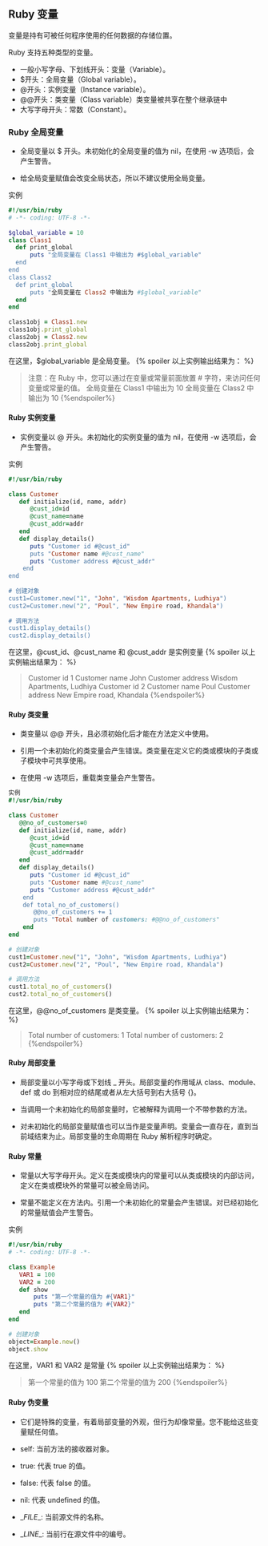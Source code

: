 

## Ruby 变量
变量是持有可被任何程序使用的任何数据的存储位置。

Ruby 支持五种类型的变量。

- 一般小写字母、下划线开头：变量（Variable）。
- $开头：全局变量（Global variable）。
- @开头：实例变量（Instance variable）。
- @@开头：类变量（Class variable）类变量被共享在整个继承链中
- 大写字母开头：常数（Constant）。

### Ruby 全局变量
- 全局变量以 $ 开头。未初始化的全局变量的值为 nil，在使用 -w 选项后，会产生警告。

- 给全局变量赋值会改变全局状态，所以不建议使用全局变量。


实例
```ruby
#!/usr/bin/ruby
# -*- coding: UTF-8 -*-
 
$global_variable = 10
class Class1
  def print_global
      puts "全局变量在 Class1 中输出为 #$global_variable"
  end
end
class Class2
  def print_global
      puts "全局变量在 Class2 中输出为 #$global_variable"
  end
end
 
class1obj = Class1.new
class1obj.print_global
class2obj = Class2.new
class2obj.print_global
```
在这里，$global_variable 是全局变量。
{% spoiler 以上实例输出结果为： %}
> 注意：在 Ruby 中，您可以通过在变量或常量前面放置 # 字符，来访问任何变量或常量的值。
> 全局变量在 Class1 中输出为 10
> 全局变量在 Class2 中输出为 10
{%endspoiler%}
#### Ruby 实例变量
- 实例变量以 @ 开头。未初始化的实例变量的值为 nil，在使用 -w 选项后，会产生警告。

实例
```ruby
#!/usr/bin/ruby
 
class Customer
   def initialize(id, name, addr)
      @cust_id=id
      @cust_name=name
      @cust_addr=addr
   end
   def display_details()
      puts "Customer id #@cust_id"
      puts "Customer name #@cust_name"
      puts "Customer address #@cust_addr"
    end
end
 
# 创建对象
cust1=Customer.new("1", "John", "Wisdom Apartments, Ludhiya")
cust2=Customer.new("2", "Poul", "New Empire road, Khandala")
 
# 调用方法
cust1.display_details()
cust2.display_details()
```

在这里，@cust_id、@cust_name 和 @cust_addr 是实例变量
{% spoiler 以上实例输出结果为： %}
> Customer id 1
> Customer name John
> Customer address Wisdom Apartments, Ludhiya
> Customer id 2
> Customer name Poul
> Customer address New Empire road, Khandala
{%endspoiler%}
#### Ruby 类变量
- 类变量以 @@ 开头，且必须初始化后才能在方法定义中使用。

- 引用一个未初始化的类变量会产生错误。类变量在定义它的类或模块的子类或子模块中可共享使用。

- 在使用 -w 选项后，重载类变量会产生警告。

```ruby
实例
#!/usr/bin/ruby
 
class Customer
   @@no_of_customers=0
   def initialize(id, name, addr)
      @cust_id=id
      @cust_name=name
      @cust_addr=addr
   end
   def display_details()
      puts "Customer id #@cust_id"
      puts "Customer name #@cust_name"
      puts "Customer address #@cust_addr"
    end
    def total_no_of_customers()
       @@no_of_customers += 1
       puts "Total number of customers: #@@no_of_customers"
    end
end
 
# 创建对象
cust1=Customer.new("1", "John", "Wisdom Apartments, Ludhiya")
cust2=Customer.new("2", "Poul", "New Empire road, Khandala")
 
# 调用方法
cust1.total_no_of_customers()
cust2.total_no_of_customers()
```

在这里，@@no_of_customers 是类变量。
{% spoiler 以上实例输出结果为： %}
> Total number of customers: 1
> Total number of customers: 2
{%endspoiler%}
#### Ruby 局部变量
- 局部变量以小写字母或下划线 _ 开头。局部变量的作用域从 class、module、def 或 do 到相对应的结尾或者从左大括号到右大括号 {}。

- 当调用一个未初始化的局部变量时，它被解释为调用一个不带参数的方法。

- 对未初始化的局部变量赋值也可以当作是变量声明。变量会一直存在，直到当前域结束为止。局部变量的生命周期在 Ruby 解析程序时确定。


#### Ruby 常量
- 常量以大写字母开头。定义在类或模块内的常量可以从类或模块的内部访问，定义在类或模块外的常量可以被全局访问。

- 常量不能定义在方法内。引用一个未初始化的常量会产生错误。对已经初始化的常量赋值会产生警告。

实例
```ruby
#!/usr/bin/ruby
# -*- coding: UTF-8 -*-
 
class Example
   VAR1 = 100
   VAR2 = 200
   def show
       puts "第一个常量的值为 #{VAR1}"
       puts "第二个常量的值为 #{VAR2}"
   end
end
 
# 创建对象
object=Example.new()
object.show
```

在这里，VAR1 和 VAR2 是常量
{% spoiler 以上实例输出结果为： %}
> 第一个常量的值为 100
> 第二个常量的值为 200
{%endspoiler%}
#### Ruby 伪变量
- 它们是特殊的变量，有着局部变量的外观，但行为却像常量。您不能给这些变量赋任何值。

- self: 当前方法的接收器对象。
- true: 代表 true 的值。
- false: 代表 false 的值。
- nil: 代表 undefined 的值。
- \__FILE__: 当前源文件的名称。
- \__LINE__: 当前行在源文件中的编号。
